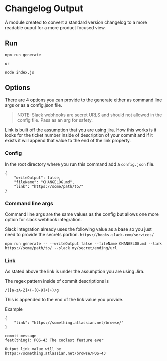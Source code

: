 # Changelog Output

A module created to convert a standard version changelog to a more readable ouput
for a more product focused view.

## Run
```
npm run generate

or

node index.js
```

## Options
There are 4 options you can provide to the generate either as command line args or as a config.json file.

> NOTE: Slack webhooks are secret URLS and should not allowed in the config file. Pass as an arg for safety.

Link is built off the assumption that you are using jira. How this works is it looks for the ticket number inside of
description of your commit and if it exists it will append that value to the end of the link property.

### Config
In the root directory where you run this command add a `config.json` file.

```
{
	"writeOutput": false,
	"fileName": "CHANGELOG.md",
	"link": "https://some/path/to/"
}
```

### Command line args
Command line args are the same values as the config but allows one more option for slack webhook integration.

Slack integration already uses the following value as a base so you just need to provide the secrets portion.
`https://hooks.slack.com/services/`

```
npm run generate -- --writeOutput false --fileName CHANGELOG.md --link https://some/path/to/ --slack my/secret/ending/url
```

### Link
As stated above the link is under the assumption you are using Jira.

The regex pattern inside of commit descriptions is
```
/([a-zA-Z]+(-[0-9]+)+)/g
```

This is appended to the end of the link value you provide.

Example
```
{
	"link": "https://something.atlassian.net/browse/"
}

commit message
feat(thing): POS-43 The coolest feature ever

Output link value will be
https://something.atlassian.net/browse/POS-43
```